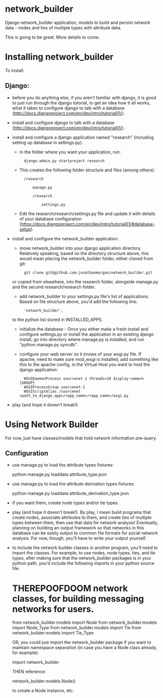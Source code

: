 network_builder
===============

Django network_builder application, models to build and persist network data - nodes and ties of multiple types with attribute data.

This is going to be great.  More details to come.

Installing network_builder
==========================

To install:

Django:
-------

* before you do anything else, if you aren't familiar with django, it is good to just run through the django tutorial, to get an idea how it all works, what it takes to configure django to talk with a database (http://docs.djangoproject.com/en/dev/intro/tutorial01/).

* install and configure django to talk with a database (http://docs.djangoproject.com/en/dev/intro/tutorial01/).

* install and configure a django application named "research" (including setting up database in settings.py).

    * In the folder where you want your application, run:
    
			django-admin.py startproject research

    * This creates the following folder structure and files (among others):

        	/research

            	manage.py

            	/research

                	settings.py
    
    * Edit the research/research/settings.py file and update it with details of your database configuration (https://docs.djangoproject.com/en/dev/intro/tutorial01/#database-setup).

* install and configure the network_builder application.

    * move network_builder into your django application directory.  Relatively speaking, based on the directory structure above, this would mean placing the network_builder folder, either cloned from git:
        
        	git clone git@github.com:jonathanmorgan/network_builder.git
        
    or copied from elsewhere, into the research folder, alongside manage.py and the second research/research folder.
        
    * add network_builder to your settings.py file's list of applications.  Based on file structure above, you'd add the following line:

    	    'network_builder',  

    to the python list stored in INSTALLED_APPS.

    * initialize the database - Once you either make a fresh install and configure settings.py or install the application in an existing django install, go into directory where manage.py is installed, and run "python manage.py syncdb".

    * configure your web server so it knows of your wsgi.py file.  If apache, need to make sure mod_wsgi is installed, add something like this to the apache config, in the Virtual Host you want to host the django application:
    
    		WSGIDaemonProcess sourcenet-1 threads=10 display-name=%{GROUP}
    		WSGIProcessGroup sourcenet-1
    		WSGIScriptAlias /sourcenet <path_to_django_app>/<app_name>/<app_name>/wsgi.py
    
* play (and hope it doesn't break!).

Using Network Builder
=====================

For now, just have classes/models that hold network information pre-query.

Configuration
-------------

* use manage.py to load the attribute types fixtures:

    python manage.py loaddata attribute_type.json

* use manage.py to load the attribute derivation types fixtures:

    python manage.py loaddata attribute_derivation_type.json
    
* if you want them, create node types and/or tie types.

* play (and hope it doesn't break!).  By play, I mean build programs that create nodes, associate attributes to them, and create ties of multiple types between them, then use that data for network analysis!  Eventually, planning on building an output framework so that networks in this database can be easily output to common file formats for social network analysis.  For now, though, you'll have to write your output yourself.

* to include the network builder classes in another program, you'll need to import the classes.  For example, to use nodes, node types, ties, and tie types, after making sure that the network_builder packages is in your python path, you'd include the following imports in your python source file:

    # THEREPOOFDOOM network classes, for building messaging networks for users.
    from network_builder.models import Node
    from network_builder.models import Node_Type
    from network_builder.models import Tie
    from network_builder.models import Tie_Type

    OR, you could just import the network_builder package if you want to maintain namespace separation (in case you have a Node class already, for example):
    
    import network_builder
    
    THEN reference:
    
    network_builder.models.Node()
    
    to create a Node instance, etc.
